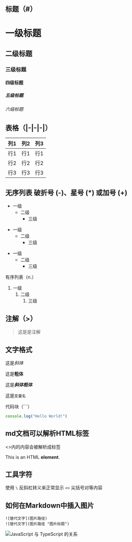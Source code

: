 ## 标题（#）

# 一级标题
## 二级标题
### 三级标题
#### 四级标题
##### 五级标题
###### 六级标题

## 表格（|-|-|-|）

|列1|列2|列3|
|-|-|-|
|行1|行1|行1|
|行2|行2|行2|
|行3|行3|行3|

## 无序列表 破折号 (-)、星号 (*) 或加号 (+) 

* 一级
    * 二级
        * 三级
- 一级
    - 二级
        - 三级
+ 一级
    + 二级
        + 三级
            
有序列表（n.）

1. 一级
    1. 二级
        1. 三级

## 注解（>）

> 这是是注解

## 文字格式

这是*斜体*

这是**粗体**

这是***斜体粗体***

这是`变量名`

代码块（```）

```js
console.log("Hello World!")
```

## md文档可以解析HTML标签

<>内的内容会被解析成标签

 <div>
     This is an HTML <b>element</b>.
 </div>

## 工具字符

使用 `\` 反斜杠转义来正常显示 `<>` 尖括号对等内容

## 如何在Markdown中插入图片

```
![替代文字](图片路径)
![替代文字](图片路径 "图片标题")
```

![JavaScript 与 TypeScript 的关系](https://www.runoob.com/wp-content/uploads/2019/01/ts-2020-11-26-2.png "JavaScript 与 TypeScript 的关系")